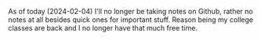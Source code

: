 As of today (2024-02-04) I'll no longer be taking notes on Github, rather no notes at all besides quick ones for important stuff.
Reason being my college classes are back and I no longer have that much free time.